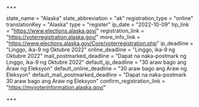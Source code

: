 +++

state_name = "Alaska"
state_abbreviation = "ak"
registration_type = "online"
translationKey = "Alaska"
type = "register"
ip_date = "2022-10-09"
hp_link = "https://www.elections.alaska.gov/"
registration_link = "https://voterregistration.alaska.gov/"
more_info_link = "https://www.elections.alaska.gov/Core/voterregistration.php"
ip_deadline = "Linggo, ika-9 ng Oktubre 2022"
online_deadline = "Linggo, ika-9 ng Oktubre 2022"
mail_postmarked_deadline = "Dapat na naka-postmark ng Linggo, ika-9 ng Oktubre 2022"
default_ip_deadline = "30 araw bago ang Araw ng Eleksyon"
default_online_deadline = "30 araw bago ang Araw ng Eleksyon"
default_mail_postmarked_deadline = "Dapat na naka-postmark  30 araw bago ang Araw ng Eleksyon"
confirm_registration_link = "https://myvoterinformation.alaska.gov/"

+++